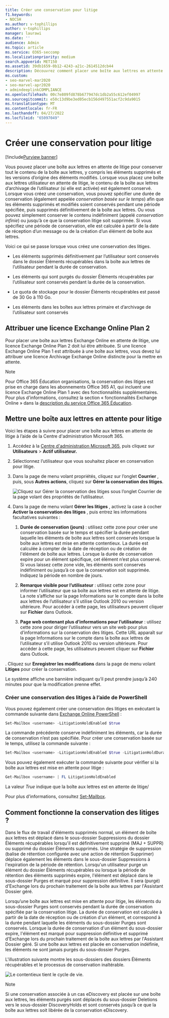 ```yaml
---
title: Créer une conservation pour litige
f1.keywords:
- NOCSH
ms.author: v-tophillips
author: v-tophillips
manager: laurawi
ms.date: ''
audience: Admin
ms.topic: article
ms.service: O365-seccomp
ms.localizationpriority: medium
search.appverid: MET150
ms.assetid: 39db1659-0b12-4243-a21c-2614512dcb44
description: Découvrez comment placer une boîte aux lettres en attente de litige, en conservant tout le contenu de la boîte aux lettres pendant une enquête.
ms.custom:
- seo-marvel-mar2020
- seo-marvel-apr2020
- admindeeplinkCOMPLIANCE
ms.openlocfilehash: 00c7e809fd878b677947dc1db2a55c612ef04997
ms.sourcegitcommit: e50c13d9be3ed05ecb156d497551acf2c9da9015
ms.translationtype: MT
ms.contentlocale: fr-FR
ms.lasthandoff: 04/27/2022
ms.locfileid: "65097049"
---
```

# <a name="create-a-litigation-hold"></a>Créer une conservation pour litige

[!include[Purview banner](../includes/purview-rebrand-banner.md)]

Vous pouvez placer une boîte aux lettres en attente de litige pour conserver tout le contenu de la boîte aux lettres, y compris les éléments supprimés et les versions d’origine des éléments modifiés. Lorsque vous placez une boîte aux lettres utilisateur en attente de litige, le contenu de la boîte aux lettres d’archivage de l’utilisateur (si elle est activée) est également conservé. Lorsque vous créez une conservation, vous pouvez spécifier une durée de conservation (également appelée *conservation basée sur le temps*) afin que les éléments supprimés et modifiés soient conservés pendant une période spécifiée, puis supprimés définitivement de la boîte aux lettres. Ou vous pouvez simplement conserver le contenu indéfiniment (appelé *conservation infinie*) ou jusqu’à ce que la conservation litige soit supprimée. Si vous spécifiez une période de conservation, elle est calculée à partir de la date de réception d’un message ou de la création d’un élément de boîte aux lettres. 
  
Voici ce qui se passe lorsque vous créez une conservation des litiges.
  
- Les éléments supprimés définitivement par l’utilisateur sont conservés dans le dossier Éléments récupérables dans la boîte aux lettres de l’utilisateur pendant la durée de conservation.

- Les éléments qui sont purgés du dossier Éléments récupérables par l’utilisateur sont conservés pendant la durée de la conservation.

- Le quota de stockage pour le dossier Éléments récupérables est passé de 30 Go à 110 Go.

- Les éléments dans les boîtes aux lettres primaire et d’archivage de l’utilisateur sont conservés

## <a name="assign-an-exchange-online-plan-2-license"></a>Attribuer une licence Exchange Online Plan 2

Pour placer une boîte aux lettres Exchange Online en attente de litige, une licence Exchange Online Plan 2 doit lui être attribuée. Si une licence Exchange Online Plan 1 est attribuée à une boîte aux lettres, vous devez lui attribuer une licence Archivage Exchange Online distincte pour la mettre en attente.

> [!NOTE]
> Pour Office 365 Éducation organisations, la conservation des litiges est prise en charge dans les abonnements Office 365 A1, qui incluent une licence Exchange Online Plan 1 avec des fonctionnalités supplémentaires. Pour plus d’informations, consultez la section « fonctionnalités Exchange Online » dans la [description du service Office 365 Éducation](/office365/servicedescriptions/office-365-platform-service-description/office-365-education#exchange-online-features).

## <a name="place-a-mailbox-on-litigation-hold"></a>Mettre une boîte aux lettres en attente pour litige

Voici les étapes à suivre pour placer une boîte aux lettres en attente de litige à l’aide de la Centre d'administration Microsoft 365.

1. Accédez à la <a href="https://go.microsoft.com/fwlink/p/?linkid=834822" target="_blank">Centre d'administration Microsoft 365</a>, puis cliquez sur **Utilisateurs** >  **Actif utilisateur.**

2. Sélectionnez l’utilisateur que vous souhaitez placer en conservation pour litige.

3. Dans la page de menu volant propriétés, cliquez sur l’onglet **Courrier** , puis, sous **Autres actions**, cliquez sur **Gérer la conservation des litiges**.

   ![Cliquez sur Gérer la conservation des litiges sous l’onglet Courrier de la page volant des propriétés de l’utilisateur.](../media/M365AdminCenterLitHold1.png)

4. Dans la page de menu volant **Gérer les litiges** , activez la case à cocher **Activer la conservation des litiges** , puis entrez les informations facultatives suivantes :

    1. **Durée de conservation (jours)** : utilisez cette zone pour créer une conservation basée sur le temps et spécifier la durée pendant laquelle les éléments de boîte aux lettres sont conservés lorsque la boîte aux lettres est mise en attente contentieux. La durée est calculée à compter de la date de réception ou de création de l'élément de boîte aux lettres. Lorsque la durée de conservation expire pour un élément spécifique, cet élément n’est plus conservé. Si vous laissez cette zone vide, les éléments sont conservés indéfiniment ou jusqu’à ce que la conservation soit supprimée. Indiquez la période en nombre de jours.

    2. **Remarque visible pour l’utilisateur** : utilisez cette zone pour informer l’utilisateur que sa boîte aux lettres est en attente de litige. La note s’affiche sur la page Informations sur le compte dans la boîte aux lettres de l’utilisateur s’il utilise Outlook 2010 ou version ultérieure. Pour accéder à cette page, les utilisateurs peuvent cliquer sur **Fichier** dans Outlook.

    3. **Page web contenant plus d’informations pour l’utilisateur** : utilisez cette zone pour diriger l’utilisateur vers un site web pour plus d’informations sur la conservation des litiges. Cette URL apparaît sur la page Informations sur le compte dans la boîte aux lettres de l’utilisateur s’il utilise Outlook 2010 ou version ultérieure. Pour accéder à cette page, les utilisateurs peuvent cliquer sur **Fichier** dans Outlook.

. Cliquez sur **Enregistrer les modifications** dans la page de menu volant **Litiges** pour créer la conservation.

   Le système affiche une bannière indiquant qu’il peut prendre jusqu’à 240 minutes pour que la modification prenne effet.

### <a name="create-a-litigation-hold-using-powershell"></a>Créer une conservation des litiges à l’aide de PowerShell

Vous pouvez également créer une conservation des litiges en exécutant la commande suivante dans [Exchange Online PowerShell](/powershell/exchange/connect-to-exchange-online-powershell) :

```powershell
Set-Mailbox <username> -LitigationHoldEnabled $true
```

La commande précédente conserve indéfiniment les éléments, car la durée de conservation n’est pas spécifiée. Pour créer une conservation basée sur le temps, utilisez la commande suivante :

```powershell
Set-Mailbox <username> -LitigationHoldEnabled $true -LitigationHoldDuration <number of days>
```

Vous pouvez également exécuter la commande suivante pour vérifier si la boîte aux lettres est mise en attente pour litige :

```powershell
Get-Mailbox <username> | FL LitigationHoldEnabled
```

La valeur *True* indique que la boîte aux lettres est en attente de litige/

Pour plus d’informations, consultez [Set-Mailbox](/powershell/module/exchange/set-mailbox).

## <a name="how-does-litigation-hold-work"></a>Comment fonctionne la conservation des litiges ?

Dans le flux de travail d'éléments supprimés normal, un élément de boîte aux lettres est déplacé dans le sous-dossier Suppressions du dossier Éléments récupérables lorsqu'il est définitivement supprimé (MAJ + SUPPR) ou supprimé du dossier Éléments supprimés. Une stratégie de suppression (balise de rétention configurée avec une action de rétention Supprimer) déplace également les éléments dans le sous-dossier Suppressions à l'expiration de la période de rétention. Lorsqu'un utilisateur purge un élément du dossier Éléments récupérables ou lorsque la période de rétention des éléments supprimés expire, l'élément est déplacé dans le sous-dossier Purges et marqué pour suppression définitive. Il sera (purgé) d'Exchange lors du prochain traitement de la boîte aux lettres par l'Assistant Dossier géré.

Lorsqu’une boîte aux lettres est mise en attente pour litige, les éléments du sous-dossier Purges sont conservés pendant la durée de conservation spécifiée par la conservation litige. La durée de conservation est calculée à partir de la date de réception ou de création d'un élément, et correspond à la durée pendant laquelle les éléments du sous-dossier Purges sont conservés. Lorsque la durée de conservation d'un élément du sous-dossier expire, l'élément est marqué pour suppression définitive et supprimé d'Exchange lors du prochain traitement de la boîte aux lettres par l'Assistant Dossier géré. Si une boîte aux lettres est placée en conservation indéfinie, les éléments ne sont jamais purgés du sous-dossier Purges.

L'illustration suivante montre les sous-dossiers des dossiers Éléments récupérables et le processus de conservation inaltérable.

![Le contentieux tient le cycle de vie.](../media/LitigationHoldLifeCycle.png)

> [!NOTE]
> Si une conservation associée à un cas eDiscovery est placée sur une boîte aux lettres, les éléments purgés sont déplacés du sous-dossier Deletions vers le sous-dossier DiscoveryHolds et sont conservés jusqu’à ce que la boîte aux lettres soit libérée de la conservation eDiscovery.
